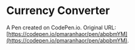 # Currency Converter

A Pen created on CodePen.io. Original URL: [https://codepen.io/pmaranhaor/pen/abpbmYM](https://codepen.io/pmaranhaor/pen/abpbmYM).


